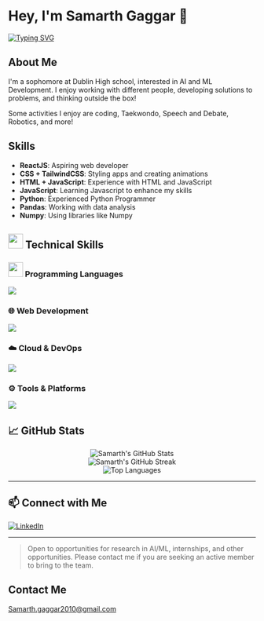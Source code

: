 <h1>Hey, I'm Samarth Gaggar 👋 </h1>
<a href="https://git.io/typing-svg"><img src="https://readme-typing-svg.demolab.com?font=Fira+Code&duration=7500&pause=1000&color=F0FFFC&vCenter=true&random=true&width=435&lines=A+Fullstack+Developer;A+Taekwondo+Athlete;A+Captain;A+Programmer;A+Web+Developer;A+Designer;A+Debater" alt="Typing SVG" /></a>

## About Me

I'm a sophomore at Dublin High school, interested in AI and ML Development. I enjoy working with different people, developing solutions to problems, and thinking outside the box!

Some activities I enjoy are coding, Taekwondo, Speech and Debate, Robotics, and more!


## Skills

- **ReactJS**: Aspiring web developer
- **CSS + TailwindCSS**: Styling apps and creating animations
- **HTML + JavaScript**: Experience with HTML and JavaScript
- **JavaScript**: Learning Javascript to enhance my skills
- **Python**: Experienced Python Programmer
- **Pandas**: Working with data analysis
- **Numpy**: Using libraries like Numpy

<h2><a id="technical-skills"></a><img src="https://media2.giphy.com/media/QssGEmpkyEOhBCb7e1/giphy.gif?cid=ecf05e47a0n3gi1bfqntqmob8g9aid1oyj2wr3ds3mg700bl&rid=giphy.gif" width ="30"> Technical Skills</h2>

<!--
<p align="center">
  <a href="https://skillicons.dev">
    <img src="https://skillicons.dev/icons?i=cpp,c,cs,java,py,html,css,js,ts,react,sass,django,dotnet,postgres,postman,dynamodb,firebase,flutter,mysql,mongodb,sqlite,jenkins,jquery,linux,windows,md,gcp,git,github,gitlab,kubernetes,docker,c,aws,azure,redis,redux,vscode,anaconda,clion,cmake,vercel,vite,notion,latex," />
  </a>
</p>
-->

<h3>
  <a id="programming-languages"></a>
  <picture style="display: inline;">
    <img src="https://github.com/7oSkaaa/7oSkaaa/blob/main/Images/Programming_Languages.gif?raw=true" width="30px">
  </picture>
  Programming Languages
</h3>  

<a href="https://skillicons.dev">
  <img src="https://skillicons.dev/icons?i=cpp,c,cs,java,py" />
</a>

### 🌐 Web Development  
<a href="https://skillicons.dev">
  <img src="https://skillicons.dev/icons?i=html,css,js,ts," />
</a>

### ☁️ Cloud & DevOps  
<a href="https://skillicons.dev">
  <img src="https://skillicons.dev/icons?i=gcp,docker,kubernetes,vercel,firebase" />
</a>

### ⚙️ Tools & Platforms  
<a href="https://skillicons.dev">
  <img src="https://skillicons.dev/icons?i=git,github,gitlab,vscode,replit,notion,latex,windows,opencv" />
</a>


## 📈 GitHub Stats

<p align="center">
  <img src="https://github-readme-stats.vercel.app/api?username=samarthgaggar&show_icons=true&theme=radical" alt="Samarth's GitHub Stats" />
  <br>
  <img src="https://github-readme-streak-stats.herokuapp.com/?user=samarthgaggar&theme=radical" alt="Samarth's GitHub Streak" />
  <br>
  <img src="https://github-readme-stats.vercel.app/api/top-langs/?username=samarthgaggar&layout=compact&theme=radical" alt="Top Languages" />
</p>

---

## 📫 Connect with Me

[![LinkedIn](https://img.shields.io/badge/LinkedIn-blue?style=for-the-badge&logo=linkedin)](https://www.linkedin.com/in/samarth-gaggar-385a9a292/)

---

> Open to opportunities for research in AI/ML, internships, and other opportunities. Please contact me if you are seeking an active member to bring to the team.

## Contact Me

Samarth.gaggar2010@gmail.com
